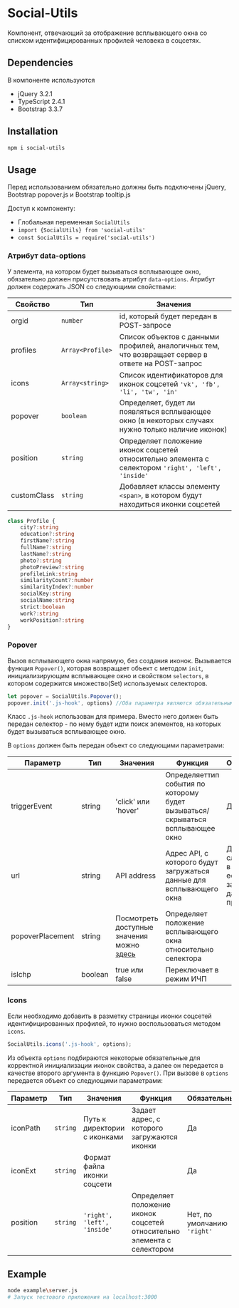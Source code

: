 # Social-Utils
Компонент, отвечающий за отображение всплывающего окна со списком идентифицированных профилей человека в соцсетях.

## Dependencies
В компоненте используются 
* jQuery 3.2.1
* TypeScript 2.4.1
* Bootstrap 3.3.7

## Installation
```bash
npm i social-utils
```

## Usage
Перед использованием обязательно должны быть подключены jQuery, Bootstrap popover.js и Bootstrap tooltip.js

Доступ к компоненту:
* Глобальная переменная `SocialUtils`
* `import {SocialUtils} from 'social-utils'`
* `const SocialUtils = require('social-utils')`

### Атрибут data-options
У элемента, на котором будет вызываться всплывающее окно, обязательно должен присутствовать атрибут `data-options`.
Атрибут должен содержать JSON со следующими свойствами:

| Свойство    | Тип              | Значения                                                                                            |
|-------------|------------------|-----------------------------------------------------------------------------------------------------|
| orgid       | `number`         | id, который будет передан в POST-запросе                                                            |
| profiles    | `Array<Profile>` | Список объектов с данными профилей, аналогичных тем, что возвращает сервер в ответе на POST-запрос  |
| icons       | `Array<string>`  | Список идентификаторов для иконок соцсетей `'vk', 'fb', 'li', 'tw', 'in'`                           |
| popover     | `boolean`        | Определяет, будет ли появляться всплывающее окно (в некоторых случаях нужно только наличие иконок)  |
| position    | `string`         | Определяет положение иконок соцсетей относительно элемента с селектором `'right', 'left', 'inside'` |
| customClass | `string`         | Добавляет классы элементу `<span>`, в котором будут находиться иконки соцсетей                      |

```typescript
class Profile {
    city?:string
    education?:string
    firstName?:string
    fullName?:string
    lastName?:string
    photo?:string
    photoPreview?:string
    profileLink:string
    similarityCount?:number
    similarityIndex?:number
    socialKey:string
    socialName:string
    strict:boolean
    work?:string
    workPosition?:string
}
```

### Popover
Вызов всплывающего окна напрямую, без создания иконок. Вызывается функция `Popover()`, которая возвращает объект с 
методом `init`, инициализирующим всплывающее окно и свойством `selectors`, в котором содержится множество(Set) 
используемых селекторов.
```javascript
let popover = SocialUtils.Popover();
popover.init('.js-hook', options) //Оба параметра являются обязательными;
```
Класс `.js-hook` использован для примера. Вместо него должен быть передан селектор - по нему будет идти поиск элементов, на 
которых будет вызываться всплывающее окно.

В `options` должен быть передан объект со следующими параметрами:

| Параметр         | Тип     | Значения                                                                                  | Функция                                                                        | Обязательный                                                                    |
|------------------|---------|-------------------------------------------------------------------------------------------|--------------------------------------------------------------------------------|---------------------------------------------------------------------------------|
| triggerEvent     | string  | 'click' или 'hover'                                                                       | Определяеттип события по которому будет вызываться/скрываться всплывающее окно | Да                                                                              |
| url              | string  | API address                                                                               | Адрес API, с которого будут загружаться данные для всплывающего окна           | Да, кроме случая, когда в data-options есть уже загруженные данные для профилей |
| popoverPlacement | string  | Посмотреть доступные значения можно [здесь](http://getbootstrap.com/javascript/#popovers) | Определяет положение всплывающего окна относительно селектора                  |                                                                                 |
| isIchp           | boolean | true или false                                                                            | Переключает в режим ИЧП                                                        |                                                                                 |

### Icons
Если необходимо добавить в разметку страницы иконки соцсетей идентифицированных
профилей, то нужно воспользоваться методом `icons`.

```javascript
SocialUtils.icons('.js-hook', options);
```

Из объекта `options` подбираются некоторые обязательные для корректной
инициализации иконок свойства, а далее он передается в качестве второго
аргумента в функцию `Popover()`. При вызове в `options` передается объект
со следующими параметрами:

| Параметр | Тип      | Значения                     | Функция                                                                 | Обязательный                |
|----------|----------|------------------------------|-------------------------------------------------------------------------|-----------------------------|
| iconPath | `string` | Путь к директории с иконками | Задает адрес, с которого загружаются иконки                             | Да                          |
| iconExt  | `string` | Формат файла иконки соцсети  |                                                                         | Да                          |
| position | `string` | `'right', 'left', 'inside'`  | Определяет положение иконок соцсетей относительно элемента с селектором | Нет, по умолчанию `'right'` |

## Example
```bash
node example\server.js
# Запуск тестового приложения на localhost:3000
```